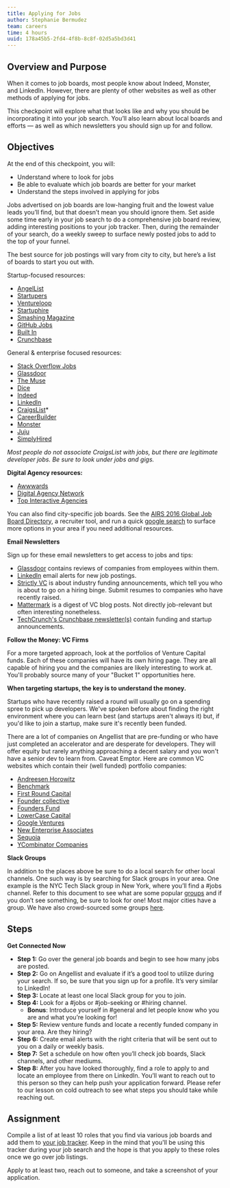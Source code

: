 ```yaml
---
title: Applying for Jobs
author: Stephanie Bermudez
team: careers
time: 4 hours
uuid: 178a45b5-2fd4-4f8b-8c8f-02d5a5bd3d41
---
```


## Overview and Purpose

When it comes to job boards, most people know about Indeed, Monster, and LinkedIn. However, there are plenty of other websites as well as other methods of applying for jobs.
 
This checkpoint will explore what that looks like and why you should be incorporating it into your job search. You’ll also learn about local boards and efforts — as well as which newsletters you should sign up for and follow.

## Objectives

At the end of this checkpoint, you will:

- Understand where to look for jobs
- Be able to evaluate which job boards are better for your market
- Understand the steps involved in applying for jobs

Jobs advertised on job boards are low-hanging fruit and the lowest value leads you’ll find, but that doesn’t mean you should ignore them. Set aside some time early in your job search to do a comprehensive job board review, adding interesting positions to your job tracker. Then, during the remainder of your search, do a weekly sweep to surface newly posted jobs to add to the top of your funnel.

The best source for job postings will vary from city to city, but here’s a list of boards to start you out with.

Startup-focused resources:

- [AngelList](https://angel.co/jobs)
- [Startupers](https://www.startupers.com/)
- [Ventureloop](http://ventureloop.com/ventureloop/home.php)
- [Startuphire](http://www.startuphire.com/)
- [Smashing Magazine](http://jobs.smashingmagazine.com/all/programming)
- [GitHub Jobs](https://jobs.github.com/)
- [Built In](http://www.builtin.com/)
- [Crunchbase](https://www.crunchbase.com/product/jobs#/entity)
  

General & enterprise focused resources:

- [Stack Overflow Jobs](https://stackoverflow.com/jobs)
- [Glassdoor](https://www.glassdoor.com/Job/index.htm)
- [The Muse](https://www.themuse.com/jobs?filter=true)
- [Dice](http://www.dice.com/)
- [Indeed](http://www.indeed.com/q-Javascript-jobs.html)
- [LinkedIn](https://www.linkedin.com/jobs/)
- [CraigsList](https://craigslist.org/search/jjj?sort=date&query=javascript)*
- [CareerBuilder](http://www.careerbuilder.com/)
- [Monster](http://www.monster.com/)
- [Juju](http://www.juju.com/)
- [SimplyHired](http://simplyhired.com/)


*Most people do not associate CraigsList with jobs, but there are legitimate developer jobs. Be sure to look under jobs and gigs.*
  

**Digital Agency resources:**

- [Awwwards](http://www.awwwards.com/jobs/)
- [Digital Agency Network](http://digitalagencynetwork.com/jobs/)
- [Top Interactive Agencies](http://www.topinteractiveagencies.com/digital-directory/north-america/united-states/)
  

You can also find city-specific job boards. See the [AIRS 2016 Global Job Board Directory](https://drive.google.com/file/d/0B-3rU60rpClXT09YOElQVzJYNFk/view), a recruiter tool, and run a quick [google search](http://bit.ly/2M69978) to surface more options in your area if you need additional resources.

**Email Newsletters**

Sign up for these email newsletters to get access to jobs and tips:

- [Glassdoor](http://www.glassdoor.com/Job/index.htm) contains reviews of companies from employees within them.
- [LinkedIn](http://help.linkedin.com/app/answers/detail/a_id/20709) email alerts for new job postings.
- [Strictly VC](http://www.strictlyvc.com/) is about industry funding announcements, which tell you who is about to go on a hiring binge. Submit resumes to companies who have recently raised.
- [Mattermark](http://mattermark.com/app/Newsletter) is a digest of VC blog posts. Not directly job-relevant but often interesting nonetheless.
- [TechCrunch's Crunchbase newsletter(s)](http://link.crunchbase.com/join/subscribe) contain funding and startup announcements.
  
**Follow the Money: VC Firms**

For a more targeted approach, look at the portfolios of Venture Capital funds. Each of these companies will have its own hiring page. They are all capable of hiring you and the companies are likely interesting to work at. You'll probably source many of your "Bucket 1" opportunities here.

**When targeting startups, the key is to understand the money.**

Startups who have recently raised a round will usually go on a spending spree to pick up developers. We've spoken before about finding the right environment where you can learn best (and startups aren't always it) but, if you'd like to join a startup, make sure it's recently been funded.

There are a lot of companies on Angellist that are pre-funding or who have just completed an accelerator and are desperate for developers. They will offer equity but rarely anything approaching a decent salary and you won't have a senior dev to learn from. Caveat Emptor.
Here are common VC websites which contain their (well funded) portfolio companies:

- [Andreesen Horowitz](http://a16z.com/portfolio/)
- [Benchmark](https://twitter.com/benchmark/lists/current-venture-portfolio)
- [First Round Capital](http://firstround.com/companies#location)
- [Founder collective](http://www.foundercollective.com/collective)
- [Founders Fund](http://ventureloop.com/foundersfund2011/)
- [LowerCase Capital](http://lowercasecapital.com/posse/)
- [Google Ventures](http://www.gv.com/portfolio/)
- [New Enterprise Associates](http://www.nea.com/portfolio)
- [Sequoia](http://jobs.sequoiacap.com/careers_home.php)
- [YCombinator Companies](http://yclist.com/)

**Slack Groups**

In addition to the places above be sure to do a local search for other local channels. One such way is by searching for Slack groups in your area. One example is the NYC Tech Slack group in New York, where you’ll find a #jobs channel. Refer to this document to see what are some popular [groups](https://blog.standuply.com/the-ultimate-list-of-400-slack-communities-2a7f3954f1d3) and if you don’t see something, be sure to look for one! Most major cities have a group. We have also crowd-sourced some groups [here](https://docs.google.com/document/d/1lAzwPrCBWuB56fkRH5275JA3q2rEPHKdiGm7rk2YbD4/edit).
 
## Steps

**Get Connected Now**

- **Step 1:** Go over the general job boards and begin to see how many jobs are posted.
- **Step 2:** Go on Angellist and evaluate if it’s a good tool to utilize during your search.
If so, be sure that you sign up for a profile. It’s very similar to LinkedIn!
- **Step 3:** Locate at least one local Slack group for you to join.
- **Step 4:** Look for a #jobs or #job-seeking or #hiring channel.
    - **Bonus**: Introduce yourself in #general and let people know who you are and what you’re looking for!
- **Step 5:** Review venture funds and locate a recently funded company in your area. Are they hiring?
- **Step 6:** Create email alerts with the right criteria that will be sent out to you on a daily or weekly basis.
- **Step 7:** Set a schedule on how often you’ll check job boards, Slack channels, and other mediums.
- **Step 8:** After you have looked thoroughly, find a role to apply to and locate an employee from there on LinkedIn. You’ll want to reach out to this person so they can help push your application forward. Please refer to our lesson on cold outreach to see what steps you should take while reaching out.

## Assignment

Compile a list of at least 10 roles that you find via various job boards and add them to [your job tracker](https://docs.google.com/spreadsheets/d/1HzpWzZEkkzuaCCnsRzpjTCbza_KQoVfTPGkQA7bh8bg/edit#gid=1154227907). Keep in the mind that you'll be using this tracker during your job search and the hope is that you apply to these roles once we go over job listings. 

Apply to at least two, reach out to someone, and take a screenshot of your application.

